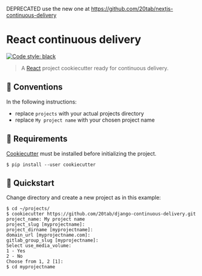 DEPRECATED use the new one at https://github.com/20tab/nextjs-continuous-delivery

# React continuous delivery

[![Code style: black](https://img.shields.io/badge/code%20style-standardJS-F3DF49.svg)](https://standardjs.com/)

> A [React](https://github.com/facebook/create-react-app) project cookiecutter ready for continuous delivery.

## 📝 Conventions

In the following instructions:

- replace `projects` with your actual projects directory
- replace `My project name` with your chosen project name

## 🧩 Requirements

[Cookiecutter](https://cookiecutter.readthedocs.io) must be installed before initializing the project.

```console
$ pip install --user cookiecutter
```

## 🚀️ Quickstart

Change directory and create a new project as in this example:

```console
$ cd ~/projects/
$ cookiecutter https://github.com/20tab/django-continuous-delivery.git
project_name: My project name
project_slug [myprojectname]:
project_dirname [myprojectname]:
domain_url [myprojectname.com]:
gitlab_group_slug [myprojectname]:
Select use_media_volume:
1 - Yes
2 - No
Choose from 1, 2 [1]:
$ cd myprojectname
```
